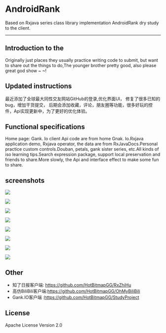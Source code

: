 # AndroidRank

Based on Rxjava series class library implementation AndroidRank dry study to the client.

------
## Introduction to the

Originally just places they usually practice writing code to submit, but want to share out the things to do,The younger brother pretty good, also please great god show ~ ~!


## Updated instructions
最近添加了全球最大同性交友网站GitHub的登录,优化界面UI，
修复了很多已知的bug，增加干货提交，
后期会添加收藏，评论，朋友圈等功能，很多好玩的控件，Api实现更新中，为了更好的优化体验。

## Functional specifications

Home page: Gank. Io client Api code are from home Gnak. Io.Rxjava application demo,
Rxjava operator, the data are from RxJavaDocs.Personal practice custom controls.Douban,
petals, gank sister series, etc.All kinds of iso learning tips.Search expression package,
support local preservation and friends to share.More slowly, the Api and interface effect to make some fun to share.

## screenshots

![](https://github.com/HotBitmapGG/StudyProject/blob/studyRank/pic/01.jpg?raw=true)

![](https://github.com/HotBitmapGG/StudyProject/blob/studyRank/pic/02.jpg?raw=true)

![](https://github.com/HotBitmapGG/StudyProject/blob/studyRank/pic/03.jpg?raw=true)

![](https://github.com/HotBitmapGG/StudyProject/blob/studyRank/pic/04.jpg?raw=true)

![](https://github.com/HotBitmapGG/StudyProject/blob/studyRank/pic/05.jpg?raw=true)

![](https://github.com/HotBitmapGG/StudyProject/blob/studyRank/pic/06.jpg?raw=true)

![](https://github.com/HotBitmapGG/StudyProject/blob/studyRank/pic/07.jpg?raw=true)

![](https://github.com/HotBitmapGG/StudyProject/blob/studyRank/pic/08.jpg?raw=true)

## Other

* 知了日报客户端: https://github.com/HotBitmapGG/RxZhiHu
* 高仿BiliBili客户端:https://github.com/HotBitmapGG/OhMyBiliBili
* Gank.IO客户端 :https://github.com/HotBitmapGG/StudyProject

## License

Apache License Version 2.0




